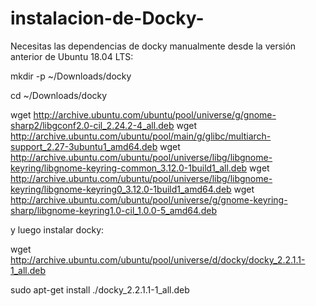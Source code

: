 # instalacion-de-Docky-
Necesitas las dependencias de docky manualmente desde la versión anterior de Ubuntu 18.04 LTS: 

mkdir -p ~/Downloads/docky

cd ~/Downloads/docky

wget http://archive.ubuntu.com/ubuntu/pool/universe/g/gnome-sharp2/libgconf2.0-cil_2.24.2-4_all.deb 
wget http://archive.ubuntu.com/ubuntu/pool/main/g/glibc/multiarch-support_2.27-3ubuntu1_amd64.deb 
wget http://archive.ubuntu.com/ubuntu/pool/universe/libg/libgnome-keyring/libgnome-keyring-common_3.12.0-1build1_all.deb 
wget http://archive.ubuntu.com/ubuntu/pool/universe/libg/libgnome-keyring/libgnome-keyring0_3.12.0-1build1_amd64.deb
wget http://archive.ubuntu.com/ubuntu/pool/universe/g/gnome-keyring-sharp/libgnome-keyring1.0-cil_1.0.0-5_amd64.deb


y luego instalar docky:

wget http://archive.ubuntu.com/ubuntu/pool/universe/d/docky/docky_2.2.1.1-1_all.deb

sudo apt-get install ./docky_2.2.1.1-1_all.deb

